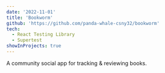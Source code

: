 ```yaml
---
date: '2022-11-01'
title: 'Bookworm'
github: 'https://github.com/panda-whale-csny32/bookworm'
tech:
  - React Testing Library
  - Supertest
showInProjects: true
---
```


A community social app for tracking & reviewing books.
